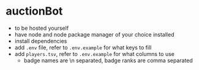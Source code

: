 # auctionBot

- to be hosted yourself
- have node and node package manager of your choice installed
- install dependencies
- add `.env` file, refer to `.env.example` for what keys to fill
- add `players.tsv`, refer to `.env.example` for what columns to use
    - badge names are \n separated, badge ranks are comma separated